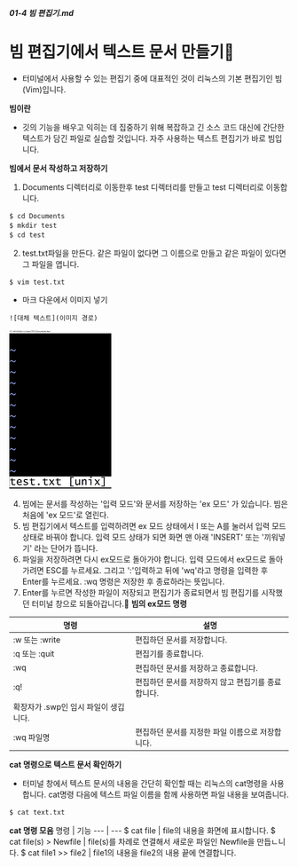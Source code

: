 ***01-4 빔 편집기.md***
# 빔 편집기에서 텍스트 문서 만들기🎉
- 터미널에서 사용할 수 있는 편집기 중에 대표적인 것이 리눅스의 기본 편집기인 빔(Vim)입니다.

**빔이란**
- 깃의 기능을 배우고 익히는 데 집중하기 위해 복잡하고 긴 소스 코드 대신에 간단한 텍스트가 담긴 파일로 실습할 것입니다. 자주 사용하는 텍스트 편집기가 바로 빔입니다.

**빔에서 문서 작성하고 저장하기**
1. Documents 디렉터리로 이동한후 test 디렉터리를 만들고 test 디렉터리로 이동합니다.
```bash
$ cd Documents
$ mkdir test
$ cd test
```
2. test.txt파일을 만든다. 같은 파일이 없다면 그 이름으로 만들고 같은 파일이 있다면 그 파일을 엽니다.
```bash
$ vim test.txt
```
- 마크 다운에서 이미지 넣기
```
![대체 텍스트](이미지 경로)
```
![vim 실행 이미지](vim.jpg)

4. 빔에는 문서를 작성하는 '입력 모드'와 문서를 저장하는 'ex 모드' 가 있습니다. 빔은 처음에 'ex 모드'로 열린다.
5. 빔 편집기에서 텍스트를 입력하려면 ex 모드 상태에서 I 또는 A를 눌러서 입력 모드 상태로 바꿔야 합니다. 입력 모드 상태가 되면 화면 맨 아래 'INSERT' 또는 '끼워넣기' 라는 단어가 뜹니다.
6. 파일을 저장하려면 다시 ex모드로 돌아가야 합니다. 입력 모드에서 ex모드로 돌아가려면 ESC를 누르세요. 그리고 ':'입력하고 뒤에 'wq'라고 명령을 입력한 후 Enter를 누르세요. :wq 명령은 저장한 후 종료하라는 뜻입니다.
7. Enter를 누르면 작성한 파일이 저장되고 편집기가 종료되면서 빔 편집기를 시작했던 터미널 창으로 되돌아갑니다.📌
**빔의 ex모드 명령**

명령|설명
---|---
:w 또는 :write | 편집하던 문서를 저장합니다.
:q 또는 :quit | 편집기를 종료합니다.
:wq | 편집하던 문서를 저장하고 종료합니다.
:q! | 편집하던 문서를 저장하지 않고 편집기를 종료합니다.
| 확장자가 .swp인 임시 파일이 생깁니다.
:wq 파일명 | 편집하던 문서를 지정한 파일 이름으로 저장합니다.

**cat 명령으로 텍스트 문서 확인하기**
- 터미널 창에서 텍스트 문서의 내용을 간단히 확인할 때는 리눅스의 cat명령을 사용합니다. cat명령 다음에 텍스트 파일 이름을 함께 사용하면 파일 내용을 보여줍니다.

```bash
$ cat text.txt
```

**cat 명령 모음**
명령 | 기능
--- | ---
$ cat file | file의 내용을 화면에 표시합니다.
$ cat file(s) > Newfile | file(s)를 차례로 연결해서 새로운 파일인 Newfile을 만듭ㄴ니다.
$ cat file1 >> file2 | file1의 내용을 file2의 내용 끝에 연결합니다.